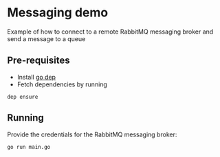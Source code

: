 # Messaging demo

Example of how to connect to a remote RabbitMQ messaging broker and send a message to a queue

## Pre-requisites

  -  Install [go dep](https://golang.github.io/dep/)
  -  Fetch dependencies by running
  ```
  dep ensure
  ```

## Running

Provide the credentials for the RabbitMQ messaging broker:

```
go run main.go 
```